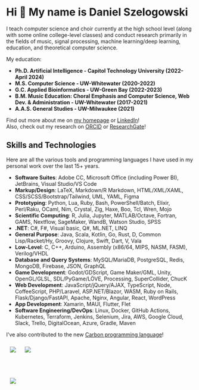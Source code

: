 Hi 👋 My name is Daniel Szelogowski
==============================================================================================================================
I teach computer science and choir currently at the high school level (along with some online college-level classes) and conduct research primarily in the fields of music, signal processing, machine learning/deep learning, education, and theoretical computer science.

My education:
* **Ph.D. Artificial Intelligence - Capitol Technology University (2022-April 2024)**
* **M.S. Computer Science - UW-Whitewater (2020-2022)**
* **G.C. Applied Bioinformatics - UW-Green Bay (2022-2023)**
* **B.M. Music Education: Choral Emphasis and Computer Science, Web Dev. & Administration - UW-Whitewater (2017-2021)**
* **A.A.S. General Studies - UW-Milwaukee (2021)**

Find out more about me on [my homepage](http://danielszelogowski.com/) or [LinkedIn](https://www.linkedin.com/in/danielszelogowski/)!
<br/>Also, check out my research on [ORCID](https://orcid.org/0000-0002-0350-5771) or [ResearchGate](https://www.researchgate.net/profile/Daniel-Szelogowski)!

## Skills and Technologies
Here are all the various tools and programming languages I have used in my personal work over the last 15+ years.

* **Software Suites**: Adobe CC, Microsoft Office (including Power BI), JetBrains, Visual Studio/VS Code
* **Markup/Design**: LaTeX, Markdown/R Markdown, HTML/XML/XAML, CSS/SCSS/Bootstrap/Tailwind, UML, YAML, Figma
* **Prototyping**: Python, Lua, Ruby, Bash, PowerShell/Batch, Elixir, Perl/Raku, OCaml, Nim, Crystal, Zig, Haxe, Boo, Tcl, Wren, Mojo
* **Scientific Computing**: R, Julia, Jupyter, MATLAB/Octave, Fortran, GAMS, Nextflow, SageMaker, WandB, Watson Studio, SPSS
* **.NET**: C#, F#, Visual basic, Q#, ML.NET, LINQ
* **General Purpose**: Java, Scala, Kotlin, Go, Rust, D, Common Lisp/Racket/Hy, Groovy, Clojure, Swift, Dart, V, Vala
* **Low-Level**: C, C++, Arduino, Assembly (x86/64, MIPS, NASM, FASM), Verilog/VHDL
* **Database and Query Systems**: MySQL/MariaDB, PostgreSQL, Redis, MongoDB, Firebase, JSON, GraphQL
* **Game Development**: Godot/GDScript, Game Maker/GML, Unity, OpenGL/GLSL, SDL/PyGame/LÖVE, Processing, SuperCollider, ChucK
* **Web Development**: JavaScript/jQuery/AJAX, TypeScript, Node, CoffeeScript, PHP/Laravel, ASP.NET/Blazor, WASM, Ruby on Rails, Flask/Django/FastAPI, Apache, Nginx, Angular, React, WordPress
* **App Development**: Xamarin, MAUI, Flutter, Flet
* **Software Engineering/DevOps**: Linux, Docker, GitHub Actions, Kubernetes, Terraform, Jenkins, Selenium, Jira, AWS, Google Cloud, Slack, Trello, DigitalOcean, Azure, Gradle, Maven

I've also contributed to the new [Carbon programming language](https://github.com/carbon-language/carbon-lang/commits?author=danielathome19)!


<a href="https://github.com/danielathome19" style="color: rgba(0, 0, 0, 0); text-decoration: none;">
  <!--<img id="gitstat" style="margin: 10px; max-width: 95%;" align="center" src="https://github-readme-stats.vercel.app/api?username=danielathome19&show_icons=true&count_private=true&include_all_commits&show_owner=true" />-->

  <picture>
    <source 
      srcset="https://github-readme-stats.vercel.app/api?username=danielathome19&show_icons=true&count_private=true&include_all_commits&show_owner=true&theme=dark&custom_title=GitHub%20Stats"
      media="(prefers-color-scheme: dark)"
    />
    <source
      srcset="https://github-readme-stats.vercel.app/api?username=danielathome19&show_icons=true&count_private=true&include_all_commits&show_owner=true&custom_title=GitHub%20Stats"
      media="(prefers-color-scheme: light), (prefers-color-scheme: no-preference)"
    />
    <img id="gitstat" style="margin: 10px; max-width: 95%;" align="center" src="https://github-readme-stats.vercel.app/api?username=danielathome19&show_icons=true&count_private=true&include_all_commits&show_owner=true&custom_title=GitHub%20Stats" />
  </picture>

</a>
<a href="https://github.com/danielathome19" style="color: rgba(0, 0, 0, 0); text-decoration: none;">
<!--   <img id="gitlang" style="margin: 10px; max-width: 95%;" align="center" src="https://github-readme-stats.vercel.app/api/top-langs/?username=danielathome19&langs_count=10&layout=compact" /> -->
  <picture>
    <source 
      srcset="https://github-readme-stats.vercel.app/api/top-langs/?username=danielathome19&langs_count=10&layout=compact&theme=dark"
      media="(prefers-color-scheme: dark)"
    />
    <source
      srcset="https://github-readme-stats.vercel.app/api/top-langs/?username=danielathome19&langs_count=10&layout=compact"
      media="(prefers-color-scheme: light), (prefers-color-scheme: no-preference)"
    />
    <img id="gitlang" style="margin: 10px; max-width: 95%;" align="center" src="https://github-readme-stats.vercel.app/api/top-langs/?username=danielathome19&langs_count=10&layout=compact" />
  </picture>
</a>
<!--<a href="https://github.com/danielathome19" style="color: rgba(0, 0, 0, 0); text-decoration: none;">
  <picture>
    <source 
      srcset="https://github-readme-streak-stats.herokuapp.com/?user=danielathome19&layout=compact&theme=dark"
      media="(prefers-color-scheme: dark)"
    />
    <source
      srcset="https://github-readme-streak-stats.herokuapp.com/?user=danielathome19&layout=compact"
      media="(prefers-color-scheme: light), (prefers-color-scheme: no-preference)"
    />
    <img id="gitlang" style="margin: 10px; max-width: 95%;" align="center" src="https://github-readme-streak-stats.herokuapp.com/?user=danielathome19&layout=compact" />
  </picture>
</a>
<br/><br/>
<a href="https://github.com/danielathome19" style="color: rgba(0, 0, 0, 0); text-decoration: none;">
  <picture>
      <source 
        srcset="https://github-profile-trophy.vercel.app/?username=danielathome19&row=2&column=-1&theme=alduin"
        media="(prefers-color-scheme: dark)"
      />
      <source
        srcset="https://github-profile-trophy.vercel.app/?username=danielathome19&row=2&column=-1&no-bg=true"
        media="(prefers-color-scheme: light), (prefers-color-scheme: no-preference)"
      />
      <img id="gitlang" style="margin: 10px; max-width: 95%;" align="center" src="https://github-profile-trophy.vercel.app/?username=danielathome19&row=2&column=-1&no-bg=true" />
    </picture>
</a>-->

<br/><br/>
<a href="https://github.com/danielathome19" style="color: rgba(0, 0, 0, 0); text-decoration: none;">
  <picture>
    <source 
      srcset="https://github-readme-activity-graph.vercel.app/graph?username=danielathome19&theme=github-compact&bg_color=151515&color=FFFFFF&area=true&custom_title=Contribution%20Graph"
      media="(prefers-color-scheme: dark)"
    />
    <source
      srcset="https://github-readme-activity-graph.vercel.app/graph?username=danielathome19&theme=github-compact&color=2F80ED&area=true&custom_title=Contribution%20Graph"
      media="(prefers-color-scheme: light), (prefers-color-scheme: no-preference)"
    />
    <img id="gitlang" style="margin: 10px; max-width: 100%;" align="center" src="https://github-readme-activity-graph.vercel.app/graph?username=danielathome19&theme=github-compact&color=2F80ED&area=true&custom_title=Contribution%20Graph" />
  </picture>
</a>



<!--
**danielathome19/danielathome19** is a ✨ _special_ ✨ repository because its `README.md` (this file) appears on your GitHub profile.

Here are some ideas to get you started:

- 🔭 I’m currently working on ...
- 🌱 I’m currently learning ...
- 👯 I’m looking to collaborate on ...
- 🤔 I’m looking for help with ...
- 💬 Ask me about ...
- 📫 How to reach me: ...
- 😄 Pronouns: ...
- ⚡ Fun fact: ...
-->
